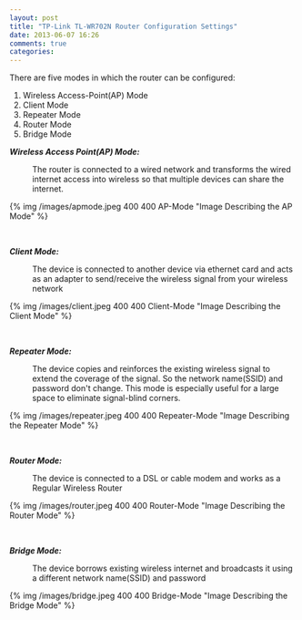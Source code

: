```yaml
---
layout: post
title: "TP-Link TL-WR702N Router Configuration Settings"
date: 2013-06-07 16:26
comments: true
categories: 
---
```

There are five modes in which the router can be configured:
<ol>
<li>Wireless Access-Point(AP) Mode
<li>Client Mode
<li>Repeater Mode
<li>Router Mode
<li>Bridge Mode
</ol>


<strong><em>Wireless Access Point(AP) Mode:</em></strong>
<dd>The router is connected to a wired network and transforms the wired internet access into wireless so that multiple devices can share the internet.</dd>

{% img /images/apmode.jpeg 400 400 AP-Mode "Image Describing the AP Mode" %}

<br>

<strong><em>Client Mode:</em></strong>
<dd>The device is connected to another device via ethernet card and acts as an adapter to send/receive the wireless signal from your wireless network</dd>

{% img /images/client.jpeg 400 400 Client-Mode "Image Describing the Client Mode" %}

<br>

<strong><em>Repeater Mode:</em></strong>
<dd>The device copies and reinforces the existing wireless signal to extend the coverage of the signal. So the network name(SSID) and password don't change. This mode is especially useful for a large space to eliminate signal-blind corners.</dd>

{% img /images/repeater.jpeg 400 400 Repeater-Mode "Image Describing the Repeater Mode" %}

<br>


<strong><em>Router Mode:</em></strong>
<dd>The device is connected to a DSL or cable modem and works as a Regular Wireless Router</dd>

{% img /images/router.jpeg 400 400 Router-Mode "Image Describing the Router Mode" %}

<br>

<strong><em>Bridge Mode:</em></strong>
<dd>The device borrows existing wireless internet and broadcasts it using a different network name(SSID) and password</dd>

{% img /images/bridge.jpeg 400 400 Bridge-Mode "Image Describing the Bridge Mode" %}
